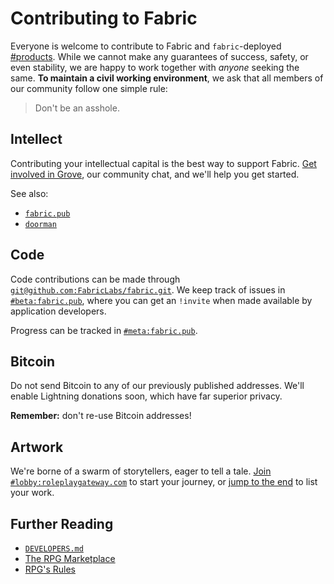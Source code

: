 # Contributing to Fabric
Everyone is welcome to contribute to Fabric and `fabric`-deployed [#products][product-chat].  While we cannot make any guarantees of success, safety, or even stability, we are happy to work together with _anyone_ seeking the same.  **To maintain a civil working environment**, we ask that all members of our community follow one simple rule:

> Don't be an asshole.

## Intellect
Contributing your intellectual capital is the best way to support Fabric.  [Get involved in Grove][chat-grove], our community chat, and we'll help you get started.

See also:
- [`fabric.pub`][fabric]
- [`doorman`][doorman]

## Code
Code contributions can be made through [`git@github.com:FabricLabs/fabric.git`][source-fabric].  We keep track of issues in [`#beta:fabric.pub`][chat-beta], where you can get an `!invite` when made available by application developers.

Progress can be tracked in [`#meta:fabric.pub`][chat-meta].

## Bitcoin
Do not send Bitcoin to any of our previously published addresses.  We'll enable Lightning donations soon, which have far superior privacy.

**Remember:** don't re-use Bitcoin addresses!

## Artwork
We're borne of a swarm of storytellers, eager to tell a tale.  [Join `#lobby:roleplaygateway.com`][chat-rpg-lobby] to start your journey, or [jump to the end][rpg] to list your work.

## Further Reading
- [`DEVELOPERS.md`](DEVELOPERS.md)
- [The RPG Marketplace](https://www.roleplaygateway.com/orders)
- [RPG's Rules](https://www.roleplaygateway.com/rules)

[chat-beta]: https://grove.chat/#/room/#beta:fabric.pub
[chat-grove]: https://grove.chat/#/room/#grove:fabric.pub
[chat-idlerpg]: https://grove.chat/#/room/#idlerpg:verse.im
[chat-meta]: https://grove.chat/#/room/#meta:fabric.pub
[chat-rpg-lobby]: https://grove.chat/#/room/#lobby:roleplaygateway.com
[donations]: bitcoin:3CHGLadfbcKrM1sS5uYtASaq75VAuMSMpb
[doorman]: https://github.com/FabricLabs/doorman
[fabric]: https://fabric.pub
[mobile-wallet]: https://bitcoin.org/en/choose-your-wallet
[product-chat]: https://grove.chat/#/room/#design:fabric.pub
[rpg]: https://www.roleplaygateway.com/
[source-fabric]: https://github.com/FabricLabs/fabric
